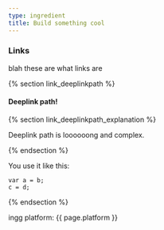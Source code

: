 ```yaml
---
type: ingredient
title: Build something cool
---
```


### Links

blah these are what links are

{% section link_deeplinkpath %}

#### Deeplink path!

{% section link_deeplinkpath_explanation %}

Deeplink path is loooooong and complex.

{% endsection %}


You use it like this:

```
var a = b;
c = d;
```

{% endsection %}

ingg platform: {{ page.platform }}

